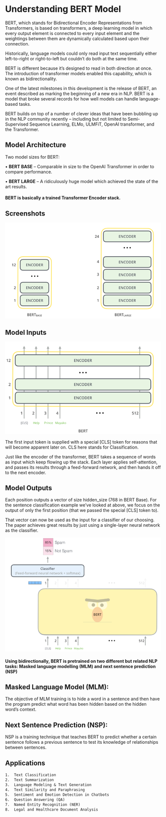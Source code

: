 # Understanding BERT Model
BERT, which stands for Bidirectional Encoder Representations from Transformers, is based on transformers, a deep learning model in which every output element is connected to every input element and the weightings between them are dynamically calculated based upon their connection.

Historically, language models could only read input text sequentially either left-to-right or right-to-left but couldn’t do both at the same time.

BERT is different because it’s designed to read in both direction at once. The introduction of transformer models enabled this capability, which is known as bidirectionality.

One of the latest milestones in this development is the release of BERT, an event described as marking the beginning of a new era in NLP. BERT is a model that broke several records for how well models can handle language-based tasks.

BERT builds on top of a number of clever ideas that have been bubbling up in the NLP community recently – including but not limited to Semi-Supervised Sequence Learning, ELMo, ULMFiT, OpenAI transformer, and the Transformer.
## Model Architecture
Two model sizes for BERT:

•	**BERT BASE** – Comparable in size to the OpenAI Transformer in order to compare performance.

•	**BERT LARGE** – A ridiculously huge model which achieved the state of the art results.

#### BERT is basically a trained Transformer Encoder stack.


## Screenshots

![App Screenshot](https://github.com/danypetkar/BERT/blob/main/Screenshot%202024-10-16%20182930.png)

## Model Inputs
![App Screenshot](https://github.com/danypetkar/BERT/blob/main/Screenshot%202024-10-16%20183214.png)

The first input token is supplied with a special [CLS] token for reasons that will become apparent later on. CLS here stands for Classification.

Just like the encoder of the transformer, BERT takes a sequence of words as input which keep flowing up the stack. Each layer applies self-attention, and passes its results through a feed-forward network, and then hands it off to the next encoder.
## Model Outputs
Each position outputs a vector of size hidden_size (768 in BERT Base). For the sentence classification example we’ve looked at above, we focus on the output of only the first position (that we passed the special [CLS] token to).

That vector can now be used as the input for a classifier of our choosing. The paper achieves great results by just using a single-layer neural network as the classifier.

![App Screenshot](https://github.com/danypetkar/BERT/blob/main/Screenshot%202024-10-16%20183620.png)

#### Using bidirectionally, BERT is pretrained on two different but related NLP tasks: Masked language modelling (MLM) and next sentence prediction (NSP)
## Masked Language Model (MLM):
The objective of MLM training is to hide a word in a sentence and then have the program predict what word has been hidden based on the hidden word’s context.
## Next Sentence Prediction (NSP):
NSP is a training technique that teaches BERT to predict whether a certain sentence follows a previous sentence to test its knowledge of relationships between sentences. 
## Applications
    1.	Text Classification
    2.	Text Summarization
    3.	Language Modeling & Text Generation
    4.	Text Similarity and Paraphrasing
    5.	Sentiment and Emotion Detection in Chatbots
    6.	Question Answering (QA)
    7.	Named Entity Recognition (NER)
    8.	Legal and Healthcare Document Analysis






